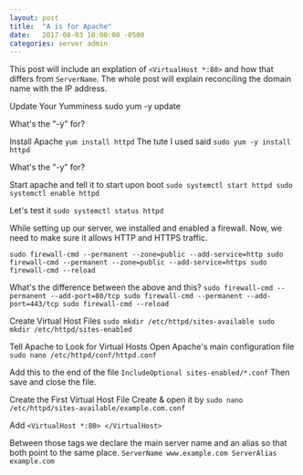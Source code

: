 ```yaml
---
layout: post
title:  "A is for Apache"
date:   2017-08-03 10:00:00 -0500
categories: server admin
---
```

This post will include an explation of `<VirtualHost *:80>` and how that differs from `ServerName`. The whole post will explain reconciling the domain name with the IP address.

Update Your Yumminess
sudo yum -y update

What's the "-y" for?

Install Apache
`yum install httpd`
The tute I used said
`sudo yum -y install httpd`

What's the "-y" for?

Start apache and tell it to start upon boot
`sudo systemctl start httpd
sudo systemctl enable httpd`

Let's test it
`sudo systemctl status httpd`

While setting up our server, we installed and enabled a firewall. Now, we need to make sure it allows HTTP and HTTPS traffic.

`sudo firewall-cmd --permanent --zone=public --add-service=http
sudo firewall-cmd --permanent --zone=public --add-service=https
sudo firewall-cmd --reload`

What's the difference between the above and this?
`sudo firewall-cmd --permanent --add-port=80/tcp
sudo firewall-cmd --permanent --add-port=443/tcp
sudo firewall-cmd --reload`

Create Virtual Host Files
`sudo mkdir /etc/httpd/sites-available
sudo mkdir /etc/httpd/sites-enabled`

Tell Apache to Look for Virtual Hosts
Open Apache's main configuration file
`sudo nano /etc/httpd/conf/httpd.conf`

Add this to the end of the file
`IncludeOptional sites-enabled/*.conf`
Then save and close the file.

Create the First Virtual Host File
Create & open it by
`sudo nano /etc/httpd/sites-available/example.com.conf`

Add
`<VirtualHost *:80>
</VirtualHost>`

Between those tags we declare the main server name and an alias so that both point to the same place.
`ServerName www.example.com
ServerAlias example.com`